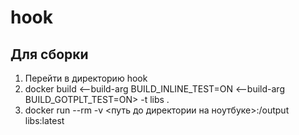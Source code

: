 # hook

## Для сборки 
1. Перейти в директорию hook
2. docker build <--build-arg BUILD_INLINE_TEST=ON <--build-arg BUILD_GOTPLT_TEST=ON> -t libs .
3. docker run --rm -v <путь до директории на ноутбуке>:/output libs:latest